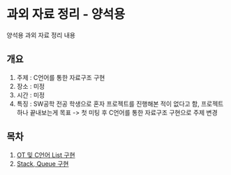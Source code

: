 # 과외 자료 정리 - 양석용
양석용 과외 자료 정리 내용

## 개요
1. 주제 : C언어를 통한 자료구조 구현
2. 장소 : 미정
3. 시간 : 미정
4. 특징 : SW공학 전공 학생으로 혼자 프로젝트를 진행해본 적이 없다고 함, 프로젝트 하나 끝내보는게 목표
-> 첫 미팅 후 C언어를 통한 자료구조 구현으로 주제 변경

##  목차
1. [OT 및 C언어 List 구현](./1회차)
2. [Stack, Queue 구현](./2회차)
